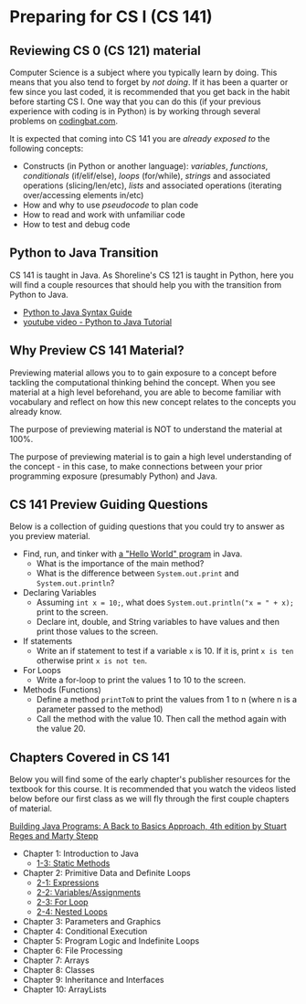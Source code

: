 # Preparing for CS I (CS 141)

## Reviewing CS 0 (CS 121) material

Computer Science is a subject where you typically learn by doing. This means that you also tend to forget by _not doing_. If it has been a quarter or few since you last coded, it is recommended that you get back in the habit before starting CS I. One way that you can do this (if your previous experience with coding is in Python) is by working through several problems on [codingbat.com](http://codingbat.com/python).

It is expected that coming into CS 141 you are _already exposed to_ the following concepts:
  - Constructs (in Python or another language): _variables_, _functions_, _conditionals_ (if/elif/else), _loops_ (for/while), _strings_ and associated operations (slicing/len/etc), _lists_ and associated operations (iterating over/accessing elements in/etc)
  - How and why to use _pseudocode_ to plan code
  - How to read and work with unfamiliar code
  - How to test and debug code

## Python to Java Transition

CS 141 is taught in Java. As Shoreline's CS 121 is taught in Python, here you will find a couple resources that should help you with the transition from Python to Java.

- [Python to Java Syntax Guide](Python-to-Java-Syntax.pdf)
- [youtube video - Python to Java Tutorial](https://www.youtube.com/watch?v=fL7bVIpwzxA)

## Why Preview CS 141 Material?

Previewing material allows you to to gain exposure to a concept before tackling the computational thinking behind the concept. When you see material at a high level beforehand, you are able to become familiar with vocabulary and reflect on how this new concept relates to the concepts you already know.

The purpose of previewing material is NOT to understand the material at 100%.

The purpose of previewing material is to gain a high level understanding of the concept - in this case, to make connections between your prior programming exposure (presumably Python) and Java.

## CS 141 Preview Guiding Questions

Below is a collection of guiding questions that you could try to answer as you preview material.

- Find, run, and tinker with [a "Hello World" program](https://repl.it/@chess/HelloWorld) in Java.
  - What is the importance of the main method?
  - What is the difference between ```System.out.print``` and ```System.out.println```?
- Declaring Variables
  - Assuming ```int x = 10;```, what does ```System.out.println("x = " + x);``` print to the screen.
  - Declare int, double, and String variables to have values and then print those values to the screen.
- If statements
  - Write an if statement to test if a variable ```x``` is 10. If it is, print ```x is ten``` otherwise print ```x is not ten```.
- For Loops
  - Write a for-loop to print the values 1 to 10 to the screen.
- Methods (Functions)
  - Define a method ```printToN``` to print the values from 1 to n (where n is a parameter passed to the method)
  - Call the method with the value 10. Then call the method again with the value 20.

## Chapters Covered in CS 141

Below you will find some of the early chapter's publisher resources for the textbook for this course. It is recommended that you watch the videos listed below before our first class as we will fly through the first couple chapters of material.

[Building Java Programs: A Back to Basics Approach, 4th edition
by Stuart Reges and Marty Stepp](https://www.amazon.com/Building-Java-Programs-Basics-Approach/dp/0134322762/)

- Chapter 1: Introduction to Java
  - [1-3: Static Methods](http://media.pearsoncmg.com/aw/aw_reges_bjp_2/videoPlayer.php?id=c1-3)
- Chapter 2: Primitive Data and Definite Loops
  - [2-1: Expressions](http://media.pearsoncmg.com/aw/aw_reges_bjp_2/videoPlayer.php?id=c2-1)
  - [2-2: Variables/Assignments](http://media.pearsoncmg.com/aw/aw_reges_bjp_2/videoPlayer.php?id=c2-2)
  - [2-3: For Loop](http://media.pearsoncmg.com/aw/aw_reges_bjp_2/videoPlayer.php?id=c2-3)
  - [2-4: Nested Loops](http://media.pearsoncmg.com/aw/aw_reges_bjp_2/videoPlayer.php?id=c2-4)
- Chapter 3: Parameters and Graphics
- Chapter 4: Conditional Execution
- Chapter 5: Program Logic and Indefinite Loops
- Chapter 6: File Processing
- Chapter 7: Arrays
- Chapter 8: Classes
- Chapter 9: Inheritance and Interfaces
- Chapter 10: ArrayLists
